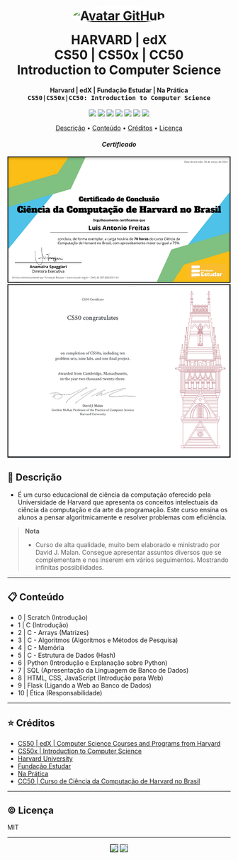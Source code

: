 
<h1 align="center">
  <div style="width:100%;display:flex;flex-direction:column;align-items:center;margin-bottom:10px;">
    <div style="align-items:center;margin-bottom:15px;">
      <a href="https://github.com/luisantoniofreitas" target="_blank">
        <img src="https://avatars.githubusercontent.com/luisantoniofreitas" 
            alt="Avatar GitHub" 
            width="150px" height="auto" 
            style="border:5px;border-style:solid;border-color:white;border-radius:50%;"></a>
    </div>
    HARVARD | edX
    <br>
    CS50 | CS50x | CC50
    <br>
    Introduction to Computer Science
    <br>
  </div>
</h1>

<h4 align="center">

  **Harvard | edX | Fundação Estudar | Na Prática**  
  <kbd>CS50|CS50x|CC50: Introduction to Computer Science
</h4>

<p align="center">
  <a alt="C">
    <img src="https://img.shields.io/badge/C-A8B9CC?logo=c&logoColor=fff&style=flat-square" />
  </a>
  <a alt="Python">
    <img src="https://img.shields.io/badge/Python-3776AB?logo=python&logoColor=fff&style=flat-square" />
  </a>
  <a alt="HTML5">
    <img src="https://img.shields.io/badge/HTML5-E34F26?logo=html5&logoColor=fff&style=flat-square" />
  </a>
  <a alt="CSS3">
    <img src="https://img.shields.io/badge/CSS3-1572B6?logo=css3&logoColor=fff&style=flat-square" />
  </a>
  <a alt="Javascript">
    <img src="https://img.shields.io/badge/JavaScript-F7DF1E?logo=javascript&logoColor=000&style=flat-square" />
  </a>
  <a alt="SQLite">
    <img src="https://img.shields.io/badge/SQLite-003B57?logo=sqlite&logoColor=fff&style=flat-square" />
  </a>
  <a alt="Flask">
    <img src="https://img.shields.io/badge/Flask-000?logo=flask&logoColor=fff&style=flat-square" />
  </a>
</p>

<p align="center">
  <a href="#description">Descrição</a> •
  <a href="#contents">Conteúdo</a> •
  <a href="#credits">Créditos</a> •
  <a href="#license">Licença</a>
</p>

<h4 align="center">

  *Certificado* 
</h4>

![screenshot](https://raw.githubusercontent.com/LuisAntonioFreitas/estudo_harvard_edx_cs50_cs50x_cc50_david_j_malan/main/assets/readme/certificado_harvard_cc50_brasil.png)
![screenshot](https://raw.githubusercontent.com/LuisAntonioFreitas/estudo_harvard_edx_cs50_cs50x_cc50_david_j_malan/main/assets/readme/certficate_harvard_cs50.png)

## 🧭 Descrição<a id="description"></a>

* É um curso educacional de ciência da computação oferecido pela Universidade de Harvard que apresenta os conceitos intelectuais da ciência da computação e da arte da programação. Este curso ensina os alunos a pensar algoritmicamente e resolver problemas com eficiência.

> **Nota**
>
> * Curso de alta qualidade, muito bem elaborado e ministrado por David J. Malan. Consegue apresentar assuntos diversos que se complementam e nos inserem em vários seguimentos. Mostrando infinitas possibilidades. 

---

## 📋 Conteúdo<a id="contents"></a>

* 0 | Scratch (Introdução)
* 1 | C (Introdução)
* 2 | C - Arrays (Matrizes)
* 3 | C - Algoritmos (Algoritmos e Métodos de Pesquisa)
* 4 | C - Memória
* 5 | C - Estrutura de Dados (Hash)
* 6 | Python (Introdução e Explanação sobre Python)
* 7 | SQL (Apresentação da Linguagem de Banco de Dados)
* 8 | HTML, CSS, JavaScript (Introdução para Web)
* 9 | Flask (Ligando a Web ao Banco de Dados)
* 10 | Ética (Responsabilidade)

---

## ⭐ Créditos<a id="credits"></a>

* [CS50 | edX | Computer Science Courses and Programs from Harvard](https://www.edx.org/cs50)
* [CS50x | Introduction to Computer Science](https://cs50.harvard.edu/x/2024/)
* [Harvard University](https://www.harvard.edu/)
* [Fundação Estudar](https://www.estudar.org.br/)
* [Na Prática](https://www.napratica.org.br/)
* [CC50 | Curso de Ciência da Computação de Harvard no Brasil](https://materiais.napratica.org.br/cc50)

---

## ©️ Licença<a id="license"></a>

MIT

---

<p align="center" style="margin-top:15px;">
  <a href="https://www.linkedin.com/in/luisantoniofreitas"
    target="_blank" alt="LinkedIn">
    <img src="https://img.shields.io/badge/LinkedIn-0A66C2?logo=linkedin&logoColor=fff&style=flat-square"
    target="_blank" 
    style="border:1px solid #000000;" /></a>
  <a href="https://github.com/luisantoniofreitas"
    target="_blank" alt="LinkedIn">
    <img src="https://img.shields.io/badge/GitHub-181717?logo=github&logoColor=fff&style=flat-square" 
    target="_blank" 
    style="border:1px solid #4f4f4f;" /></a>
</p>
